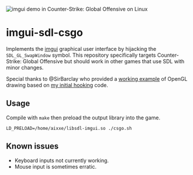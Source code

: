 ![imgui demo in Counter-Strike: Global Offensive on Linux](https://cdn.aixxe.net/projects/imgui-sdl-csgo/demo-ui-example.png)

# imgui-sdl-csgo

Implements the [imgui](https://github.com/ocornut/imgui) graphical user interface by hijacking the `SDL_GL_SwapWindow` symbol. This repository specifically targets Counter-Strike: Global Offensive but should work in other games that use SDL with minor changes.

Special thanks to @SirBarclay who provided a [working example](https://github.com/SirBarclay/meh/blob/master/test.cpp) of OpenGL drawing based on [my initial hooking](https://www.unknowncheats.me/forum/1591704-post2.html) code.

## Usage
Compile with `make` then preload the output library into the game.

```
LD_PRELOAD=/home/aixxe/libsdl-imgui.so ./csgo.sh
```

## Known issues

* Keyboard inputs not currently working.
* Mouse input is sometimes erratic.